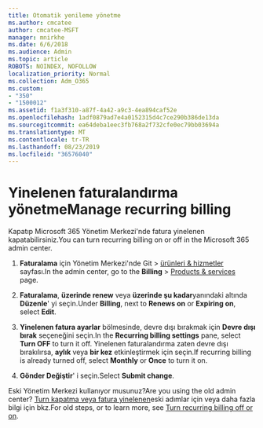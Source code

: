 ```yaml
---
title: Otomatik yenileme yönetme
ms.author: cmcatee
author: cmcatee-MSFT
manager: mnirkhe
ms.date: 6/6/2018
ms.audience: Admin
ms.topic: article
ROBOTS: NOINDEX, NOFOLLOW
localization_priority: Normal
ms.collection: Adm_O365
ms.custom:
- "350"
- "1500012"
ms.assetid: f1a3f310-a87f-4a42-a9c3-4ea894caf52e
ms.openlocfilehash: 1adf0879ad7e4a0152315d4c7ce290b386de13da
ms.sourcegitcommit: ea64deba1eec3fb768a2f732cfe0ec79bb03694a
ms.translationtype: MT
ms.contentlocale: tr-TR
ms.lasthandoff: 08/23/2019
ms.locfileid: "36576040"
---
```

# <a name="manage-recurring-billing"></a><span data-ttu-id="32931-102">Yinelenen faturalandırma yönetme</span><span class="sxs-lookup"><span data-stu-id="32931-102">Manage recurring billing</span></span>

<span data-ttu-id="32931-103">Kapatıp Microsoft 365 Yönetim Merkezi'nde fatura yinelenen kapatabilirsiniz.</span><span class="sxs-lookup"><span data-stu-id="32931-103">You can turn recurring billing on or off in the Microsoft 365 admin center.</span></span>
  
1. <span data-ttu-id="32931-104">**Faturalama** için Yönetim Merkezi'nde Git \> [ürünleri & hizmetler](https://go.microsoft.com/fwlink/p/?linkid=842054) sayfası.</span><span class="sxs-lookup"><span data-stu-id="32931-104">In the admin center, go to the **Billing** \> [Products & services](https://go.microsoft.com/fwlink/p/?linkid=842054) page.</span></span>

2. <span data-ttu-id="32931-105">**Faturalama**, **üzerinde renew** veya **üzerinde şu kadar**yanındaki altında **Düzenle**' yi seçin.</span><span class="sxs-lookup"><span data-stu-id="32931-105">Under **Billing**, next to **Renews on** or **Expiring on**, select **Edit**.</span></span>

3. <span data-ttu-id="32931-106">**Yinelenen fatura ayarlar** bölmesinde, devre dışı bırakmak için **Devre dışı bırak** seçeneğini seçin.</span><span class="sxs-lookup"><span data-stu-id="32931-106">In the **Recurring billing settings** pane, select **Turn OFF** to turn it off.</span></span> <span data-ttu-id="32931-107">Yinelenen faturalandırma zaten devre dışı bırakılırsa, **aylık** veya **bir kez** etkinleştirmek için seçin.</span><span class="sxs-lookup"><span data-stu-id="32931-107">If recurring billing is already turned off, select **Monthly** or **Once** to turn it on.</span></span>

4. <span data-ttu-id="32931-108">**Gönder Değiştir**' i seçin.</span><span class="sxs-lookup"><span data-stu-id="32931-108">Select **Submit change**.</span></span>

<span data-ttu-id="32931-109">Eski Yönetim Merkezi kullanıyor musunuz?</span><span class="sxs-lookup"><span data-stu-id="32931-109">Are you using the old admin center?</span></span> <span data-ttu-id="32931-110">[Turn kapatma veya fatura yinelenen](https://docs.microsoft.com/office365/admin/subscriptions-and-billing/renew-your-subscription?view=o365-worldwide#turn-recurring-billing-off-or-on)eski adımlar için veya daha fazla bilgi için bkz.</span><span class="sxs-lookup"><span data-stu-id="32931-110">For old steps, or to learn more, see [Turn recurring billing off or on](https://docs.microsoft.com/office365/admin/subscriptions-and-billing/renew-your-subscription?view=o365-worldwide#turn-recurring-billing-off-or-on).</span></span>
